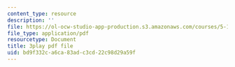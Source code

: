 ```yaml
---
content_type: resource
description: ''
file: https://ol-ocw-studio-app-production.s3.amazonaws.com/courses/5-112-principles-of-chemical-science-fall-2005/bd9f332ca6ca83adc3cd22c98d29a59f_u95Cxl2IeNc.pdf
file_type: application/pdf
resourcetype: Document
title: 3play pdf file
uid: bd9f332c-a6ca-83ad-c3cd-22c98d29a59f
---
```

